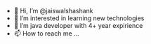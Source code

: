 - 👋 Hi, I’m @jaiswalshashank
- 👀 I’m interested in learning new technologies
- 🌱 I’m java developer with 4+ year expirience
- 📫 How to reach me ...

<!---
jaiswalshashank/jaiswalshashank is a ✨ special ✨ repository because its `README.md` (this file) appears on your GitHub profile.
You can click the Preview link to take a look at your changes.
--->
